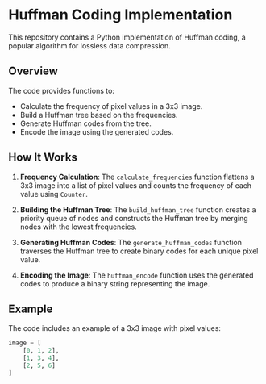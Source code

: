 # Huffman Coding Implementation

This repository contains a Python implementation of Huffman coding, a popular algorithm for lossless data compression.

## Overview

The code provides functions to:
- Calculate the frequency of pixel values in a 3x3 image.
- Build a Huffman tree based on the frequencies.
- Generate Huffman codes from the tree.
- Encode the image using the generated codes.

## How It Works

1. **Frequency Calculation**: The `calculate_frequencies` function flattens a 3x3 image into a list of pixel values and counts the frequency of each value using `Counter`.

2. **Building the Huffman Tree**: The `build_huffman_tree` function creates a priority queue of nodes and constructs the Huffman tree by merging nodes with the lowest frequencies.

3. **Generating Huffman Codes**: The `generate_huffman_codes` function traverses the Huffman tree to create binary codes for each unique pixel value.

4. **Encoding the Image**: The `huffman_encode` function uses the generated codes to produce a binary string representing the image.

## Example

The code includes an example of a 3x3 image with pixel values:
```python
image = [
    [0, 1, 2],
    [1, 3, 4],
    [2, 5, 6]
]
